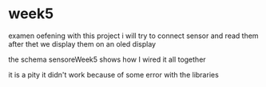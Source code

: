 # week5
examen oefening
with this project i will try to connect sensor and read them after thet we display them on an oled display

the schema sensoreWeek5 shows how I wired it all together

it is a pity it didn't work because of some error with the libraries 
